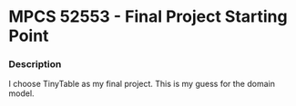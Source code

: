 # MPCS 52553 - Final Project Starting Point

### Description
I choose TinyTable as my final project. This is my guess for the domain model.
